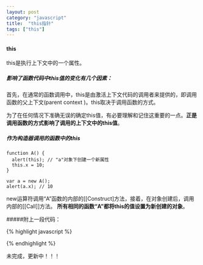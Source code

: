 ```yaml
---
layout: post
category: "javascript"
title:  "this指针"
tags: ["this"]
---
```


#### this

this是执行上下文中的一个属性。

##### 影响了函数代码中this值的变化有几个因素：

首先，在通常的函数调用中，this是由激活上下文代码的调用者来提供的，即调用函数的父上下文(parent context )。this取决于调用函数的方式。

为了在任何情况下准确无误的确定this值，有必要理解和记住这重要的一点。**正是调用函数的方式影响了调用的上下文中的this值**。

##### 作为构造器调用的函数中的this

	function A() {
	  alert(this); // "a"对象下创建一个新属性
	  this.x = 10;
	}
	 
	var a = new A();
	alert(a.x); // 10


new运算符调用“A”函数的内部的[[Construct]方法，接着，在对象创建后，调用内部的[[Call]]方法。 **所有相同的函数“A”都将this的值设置为新创建的对象**。


#####附上一段代码：

{% highlight javascript %}
<script>
// "foo"函数里的alert没有改变
// 但每次激活调用的时候this是不同的
 
function foo() {
  console.log(this);
}
 
// caller 激活 "foo"这个callee，
// 并且提供"this"给这个 callee
 
foo(); // 全局对象
foo.prototype.constructor(); // foo.prototype
 
var bar = {
  baz: foo
};

bar.baz(); // bar

(bar.baz)(); // also bar
//调用这个方法之前先加了一个括号。加上括号后好像只是引用一个函数，但是this值得到了维持。因为bar.baz和(bar.baz)的定义相同

(bar.baz = bar.baz)(); // 这是一个全局对象
// 上面这条语句，先执行了一条赋值语句，然后再调用赋值后的结果。因为这个赋值表达式的值是函数本身，所以就返回了“the window”

(bar.baz, bar.baz)(); // 也是全局对象

(false || bar.baz)(); // 也是全局对象
 
var otherFoo = bar.baz;
otherFoo(); // 还是全局对象
</script>
{% endhighlight %}


未完成，更新中！！！